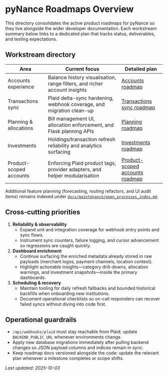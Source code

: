 # pyNance Roadmaps Overview

This directory consolidates the active product roadmaps for pyNance so they live alongside the wider developer documentation. Each workstream summary below links to a dedicated plan that tracks status, deliverables, and testing expectations.

## Workstream directory

| Area                   | Current focus                                                             | Detailed plan                           |
| ---------------------- | ------------------------------------------------------------------------- | --------------------------------------- |
| Accounts experience    | Balance history visualisation, range filters, and richer account insights | [Accounts roadmap](./accounts.md)       |
| Transactions sync      | Plaid delta-sync hardening, webhook coverage, and migration clean-up      | [Transactions sync roadmap](./transactions.md) |
| Planning & allocations | Bill management UI, allocation enforcement, and Flask planning APIs       | [Planning roadmap](./planning.md)       |
| Investments            | Holdings/transaction refresh reliability and analytics surfacing          | [Investments roadmap](./investments.md) |
| Product-scoped accounts | Enforcing Plaid product tags, provider adapters, and helper modularisation | [Product-scoped accounts roadmap](./product_scoped_accounts.md) |

Additional feature planning (forecasting, routing refactors, and UI audit items) remains indexed under [`docs/maintenance/open_processes_index.md`](../maintenance/open_processes_index.md).

## Cross-cutting priorities

1. **Reliability & observability**
   - Expand unit and integration coverage for webhook entry points and sync flows.
   - Instrument sync counters, failure logging, and cursor advancement so regressions are caught quickly.
2. **Dashboard enrichment**
   - Continue surfacing the enriched metadata already stored in raw payloads (merchant logos, payment channels, location context).
   - Highlight actionable insights—category drill-downs, allocation warnings, and investment snapshots—inside the primary dashboards.
3. **Scheduling & recovery**
   - Maintain tooling for daily refresh fallbacks and bounded historical backfills when onboarding new institutions.
   - Document operational checklists so on-call responders can recover failed syncs without diving into code first.

## Operational guardrails

- `/api/webhooks/plaid` must stay reachable from Plaid; update `BACKEND_PUBLIC_URL` whenever environments change.
- Apply new database migrations immediately after pulling backend changes so JSON payload columns and indices remain in sync.
- Keep roadmap docs versioned alongside the code: update the relevant plan whenever a milestone completes or scope shifts.

_Last updated: 2025-10-03_
